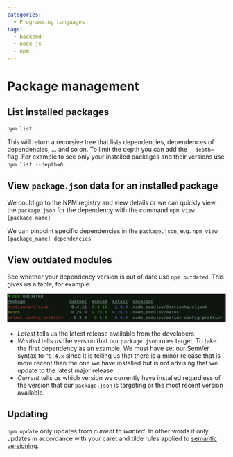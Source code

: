 ```yaml
---
categories:
  - Programming Languages
tags:
  - backend
  - node-js
  - npm
---
```


# Package management

## List installed packages

```bash
npm list
```

This will return a recursive tree that lists dependencies, dependences of dependencies, ... and so on.
To limit the depth you can add the `--depth=` flag. For example to see only your installed packages and their versions use `npm list --depth=0`.

## View `package.json` data for an installed package

We could go to the NPM registry and view details or we can quickly view the `package.json` for the dependency with the command `npm view [package_name]`

We can pinpoint specific dependencies in the `package.json`, e.g. `npm view [package_name] dependencies `

## View outdated modules

See whether your dependency version is out of date use `npm outdated`. This gives us a table, for example:

![Pasted image 20220411082627.png](/img/Pasted_image_20220411082627.png)

- _Latest_ tells us the latest release available from the developers
- _Wanted_ tells us the version that our `package.json` rules target. To take the first dependency as an example. We must have set our SemVer syntax to `^0.4.x` since it is telling us that there is a minor release that is more recent than the one we have installed but is not advising that we update to the latest major release.
- _Current_ tells us which version we currently have installed regardless of the version that our `package.json` is targeting or the most recent version available.

## Updating

`npm update` only updates from _current_ to _wanted_. In other words it only updates in accordance with your caret and tilde rules applied to [semantic versioning](/Software_Engineering/Semantic_versioning.md).
